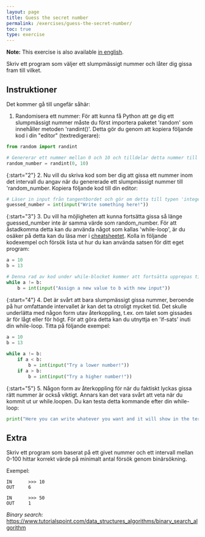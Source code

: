 ```yaml
---
layout: page
title: Guess the secret number
permalink: /exercises/guess-the-secret-number/
toc: true
type: exercise
---
```


**Note:** This exercise is also available [in english](README_EN.md).

Skriv ett program som väljer ett slumpmässigt nummer och låter dig gissa
fram till vilket.

## Instruktioner

Det kommer gå till ungefär såhär:

1. Randomisera ett nummer: För att kunna få Python att ge dig ett slumpmässigt nummer måste du först importera paketet 'random' som innehåller metoden 'randint()'. Detta gör du genom att kopiera följande kod i din "editor" (textredigerare):

 ```python
 from random import randint

 # Genererar ett nummer mellan 0 och 10 och tilldelar detta nummer till variablen 'random_number'. Variablen kommer vara ditt hemliga nummer som du ska försöka gisa dig fram till. Kan du redan nu komma på ett effektivt sätt för att gissa så få antal gånger som möjligt?
 random_number = randint(0, 10)
```


{:start="2"}
 2. Nu vill du skriva kod som ber dig att gissa ett nummer inom det intervall du angav när du genererade ett slumpmässigt nummer till 'random_number. Kopiera följande kod till din editor:

```python
# Läser in input från tangentbordet och gör om detta till typen 'integer', därefter tilldelas numret till variabeln 'guessed_number'.
guessed_number = int(input("Write something here!"))
```

{:start="3"}
 3. Du vill ha möjligheten att kunna fortsätta gissa så länge guessed_number inte är samma värde som random_number. För att åstadkomma detta kan du använda något som kallas 'while-loop', är du osäker på detta kan du läsa mer i [cheatsheetet](../../cheatsheet/python/). Kolla in följande kodexempel och försök lista ut hur du kan använda satsen för ditt eget program:

```python
a = 10
b = 13

# Denna rad av kod under while-blocket kommer att fortsätta upprepas tills satsen inte längre är uppfylld. Eftersom att 10 inte är 13 så kommer koden att upprepa sig själv. 
while a != b:
    b = int(input("Assign a new value to b with new input"))
```

{:start="4"}
 4. Det är svårt att bara slumpmässigt gissa nummer, beroende på hur omfattande intervallet är kan det ta otroligt mycket tid. Det skulle underlätta med någon form utav återkoppling, t.ex. om talet som gissades är för lågt eller för högt. För att göra detta kan du utnyttja en 'if-sats' inuti din while-loop. Titta på följande exempel:
 
```python
a = 10
b = 13
 
while a != b:
    if a < b:
        b = int(input("Try a lower number!"))
    if a > b:
        b = int(input("Try a higher number!"))
```
 
{:start="5"}
 5. Någon form av återkoppling för när du faktiskt lyckas gissa rätt nummer är också viktigt. Annars kan det vara svårt att veta när du kommit ut ur while.loopen. Du kan testa detta kommande efter din while-loop:
 
```python
print("Here you can write whatever you want and it will show in the terminal!")
```
  
## Extra

Skriv ett program som baserat på ett givet nummer och ett intervall mellan 0-100 hittar korrekt värde på minimalt antal försök genom binärsökning. 

Exempel:

```
IN      >>> 10
OUT     6

IN      >>> 50
OUT     1
```

*Binary search:*
https://www.tutorialspoint.com/data_structures_algorithms/binary_search_algorithm

